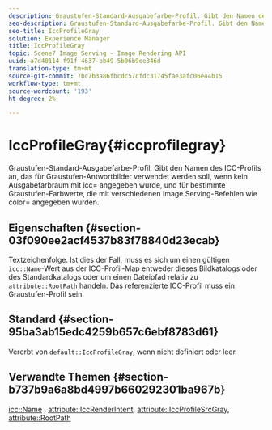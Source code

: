 ```yaml
---
description: Graustufen-Standard-Ausgabefarbe-Profil. Gibt den Namen des ICC-Profils an, das für Graustufen-Antwortbilder verwendet werden soll, wenn kein Ausgabefarbraum mit icc= angegeben wurde, und für bestimmte Graustufen-Farbwerte, die mit verschiedenen Image Serving-Befehlen wie color= angegeben wurden.
seo-description: Graustufen-Standard-Ausgabefarbe-Profil. Gibt den Namen des ICC-Profils an, das für Graustufen-Antwortbilder verwendet werden soll, wenn kein Ausgabefarbraum mit icc= angegeben wurde, und für bestimmte Graustufen-Farbwerte, die mit verschiedenen Image Serving-Befehlen wie color= angegeben wurden.
seo-title: IccProfileGray
solution: Experience Manager
title: IccProfileGray
topic: Scene7 Image Serving - Image Rendering API
uuid: a7d40114-f91f-4637-bb49-5b06b9ce846d
translation-type: tm+mt
source-git-commit: 7bc7b3a86fbcdc57cfdc31745fae3afc06e44b15
workflow-type: tm+mt
source-wordcount: '193'
ht-degree: 2%

---
```



# IccProfileGray{#iccprofilegray}

Graustufen-Standard-Ausgabefarbe-Profil. Gibt den Namen des ICC-Profils an, das für Graustufen-Antwortbilder verwendet werden soll, wenn kein Ausgabefarbraum mit icc= angegeben wurde, und für bestimmte Graustufen-Farbwerte, die mit verschiedenen Image Serving-Befehlen wie color= angegeben wurden.

## Eigenschaften {#section-03f090ee2acf4537b83f78840d23ecab}

Textzeichenfolge. Ist dies der Fall, muss es sich um einen gültigen `icc::Name`-Wert aus der ICC-Profil-Map entweder dieses Bildkatalogs oder des Standardkatalogs oder um einen Dateipfad relativ zu `attribute::RootPath` handeln. Das referenzierte ICC-Profil muss ein Graustufen-Profil sein.

## Standard {#section-95ba3ab15edc4259b657c6ebf8783d61}

Vererbt von `default::IccProfileGray`, wenn nicht definiert oder leer.

## Verwandte Themen {#section-b737b9a6a8bd4997b660292301ba967b}

[icc::Name](../../../../../is-api/image-catalog/image-serving-api-ref/c-image-catalog-reference/c-icc-profile-map-reference/r-name-icc.md#reference-9e7d3c8e35434981a3dfac66b8946cbe) ,  [attribute::IccRenderIntent](../../../../../is-api/image-catalog/image-serving-api-ref/c-image-catalog-reference/c-attributes-reference/r-iccrenderintent.md#reference-012f207f28bd4406a5368d23ed95a51f),  [attribute::IccProfileSrcGray](../../../../../is-api/image-catalog/image-serving-api-ref/c-image-catalog-reference/c-attributes-reference/r-iccprofilesrcgray.md#reference-a717831da24d43f680d01393660f12f9),  [attribute::RootPath](../../../../../is-api/image-catalog/image-serving-api-ref/c-image-catalog-reference/c-attributes-reference/r-rootpath.md#reference-17d57e5967be403b8408fa7214017494)
